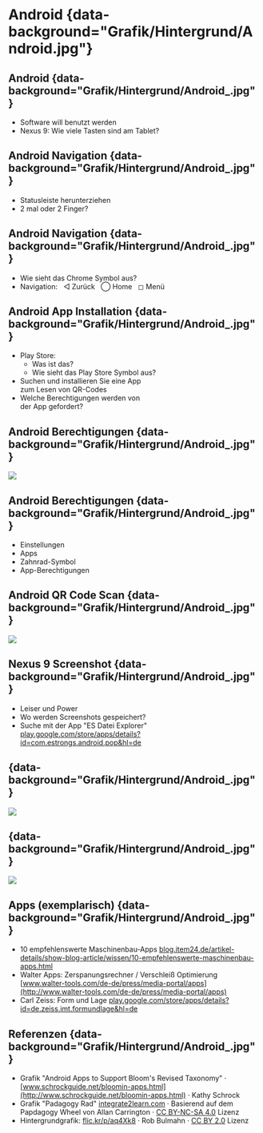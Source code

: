 
# Android {data-background="Grafik/Hintergrund/Android.jpg"}


## Android {data-background="Grafik/Hintergrund/Android_.jpg"}

- Software will benutzt werden
- Nexus 9: Wie viele Tasten sind am Tablet?


## Android Navigation {data-background="Grafik/Hintergrund/Android_.jpg"}

- Statusleiste herunterziehen
- 2 mal oder 2 Finger?


## Android Navigation {data-background="Grafik/Hintergrund/Android_.jpg"}

- Wie sieht das Chrome Symbol aus?
- Navigation: &nbsp; &#9665; Zurück &nbsp; &#9711; Home &nbsp; &#9723; Menü


## Android App Installation {data-background="Grafik/Hintergrund/Android_.jpg"}

- Play Store:
    - Was ist das?
    - Wie sieht das Play Store Symbol aus?
- Suchen und installieren Sie eine App  
  zum Lesen von QR-Codes
- Welche Berechtigungen werden von  
  der App gefordert?


## Android Berechtigungen {data-background="Grafik/Hintergrund/Android_.jpg"}

![](Grafik/Android/Berechtigungen.svg)


## Android Berechtigungen {data-background="Grafik/Hintergrund/Android_.jpg"}

- Einstellungen
- Apps
- Zahnrad-Symbol
- App-Berechtigungen

## Android QR Code Scan {data-background="Grafik/Hintergrund/Android_.jpg"}

![](Grafik/Technologien/QR-Code.svg)


## Nexus 9 Screenshot {data-background="Grafik/Hintergrund/Android_.jpg"}

- Leiser und Power
- Wo werden Screenshots gespeichert?
- Suche mit der App "ES Datei Explorer"  
  [play.google.com/store/apps/details?id=com.estrongs.android.pop&hl=de](https://play.google.com/store/apps/details?id=com.estrongs.android.pop&hl=de)


## {data-background="Grafik/Hintergrund/Android_.jpg"}

![](Grafik/Android/AndroidBloom.png)


## {data-background="Grafik/Hintergrund/Android_.jpg"}

![](Grafik/Android/PadagogyRad41.jpg)


## Apps (exemplarisch) {data-background="Grafik/Hintergrund/Android_.jpg"}

- 10 empfehlenswerte Maschinenbau-Apps
  [blog.item24.de/artikel-details/show-blog-article/wissen/10-empfehlenswerte-maschinenbau-apps.html](http://blog.item24.de/artikel-details/show-blog-article/wissen/10-empfehlenswerte-maschinenbau-apps.html)
- Walter Apps: Zerspanungsrechner / Verschleiß Optimierung
  [www.walter-tools.com/de-de/press/media-portal/apps](http://www.walter-tools.com/de-de/press/media-portal/apps)
- Carl Zeiss: Form und Lage
  [play.google.com/store/apps/details?id=de.zeiss.imt.formundlage&hl=de](https://play.google.com/store/apps/details?id=de.zeiss.imt.formundlage&hl=de) 


## Referenzen {data-background="Grafik/Hintergrund/Android_.jpg"}

<div class="quellen">

- Grafik "Android Apps to Support Bloom's Revised Taxonomy" &middot;
  [www.schrockguide.net/bloomin-apps.html](http://www.schrockguide.net/bloomin-apps.html) &middot;
  Kathy Schrock
- Grafik "Padagogy Rad"
  [integrate2learn.com](https://integrate2learn.com/) &middot;
  Basierend auf dem Papdagogy Wheel von Allan Carrington  &middot;
  [CC BY-NC-SA 4.0](https://creativecommons.org/licenses/by-nc-sa/4.0/) Lizenz
- Hintergrundgrafik:
  [flic.kr/p/aq4Xk8](https://flic.kr/p/aq4Xk8) &middot;
  Rob Bulmahn &middot;
  [CC BY 2.0](https://creativecommons.org/licenses/by/2.0/) Lizenz
</div>
